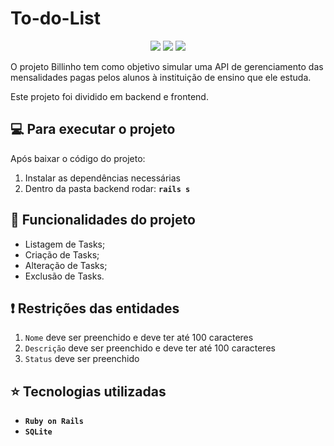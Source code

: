 # To-do-List
<p align="center">
    <img src="http://img.shields.io/static/v1?label=LICENSE&message=MIT&color=green"/>
    <img src="http://img.shields.io/static/v1?label=VERSION&message=1.0&color=blue"/>
    <img src="http://img.shields.io/static/v1?label=STATUS&message=CONSTRUCTION&color=orange"/>
</p>


O projeto Billinho tem como objetivo simular uma API de gerenciamento das mensalidades pagas pelos alunos à instituição de ensino que ele estuda.

Este projeto foi dividido em backend e frontend.

## :computer: Para executar o projeto

Após baixar o código do projeto:
 1) Instalar as dependências necessárias
 2) Dentro da pasta backend rodar: **`rails s`**


## :hammer: Funcionalidades do projeto

* Listagem de Tasks;
* Criação de Tasks;
* Alteração de Tasks;
* Exclusão de Tasks.

## :exclamation: Restrições das entidades

 1) `Nome` deve ser preenchido e deve ter até 100 caracteres
 2) `Descrição` deve ser preenchido e deve ter até 100 caracteres
 3) `Status` deve ser preenchido


## :star: Tecnologias utilizadas

- **`Ruby on Rails`**
- **`SQLite`**

